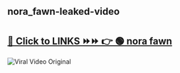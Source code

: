 
 ## nora_fawn-leaked-video 

# <h2><a href="https://clipsfans.com/nora_fawn&ref=git">🔗 Click to LINKS ⏩⏩ 👉 🟢 nora fawn </a></h2>

<a href="https://clipsfans.com/nora_fawn&ref=git" rel="nofollow" data-target="animated-image.originalLink"><img src="https://i.ibb.co.com/xMMVF88/686577567.gif" alt="Viral Video Original" style="max-width: 100%; display: inline-block;" data-target="animated-image.originalImage"></a>
